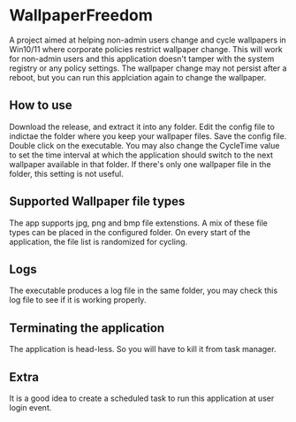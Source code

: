 # WallpaperFreedom
A project aimed at helping non-admin users change and cycle wallpapers in Win10/11 where corporate policies restrict wallpaper change. This will work for non-admin users and this application doesn't tamper with the system registry or any policy settings. The wallpaper change may not persist after a reboot, but you can run this applciation again to change the wallpaper.

## How to use 
Download the release, and extract it into any folder. Edit the config file to indictae the folder where you keep your wallpaper files. Save the config file. Double click on the executable. You may also change the CycleTime value to set the time interval at which the application should switch to the next wallpaper available in that folder. If there's only one wallpaper file in the folder, this setting is not useful.

## Supported Wallpaper file types
The app supports jpg, png and bmp file extenstions. A mix of these file types can be placed in the configured folder. On every start of the application, the file list is randomized for cycling.

## Logs
The executable produces a log file in the same folder, you may check this log file to see if it is working properly.

## Terminating the application
The application is head-less. So you will have to kill it from task manager.

## Extra
It is a good idea to create a scheduled task to run this application at user login event.
